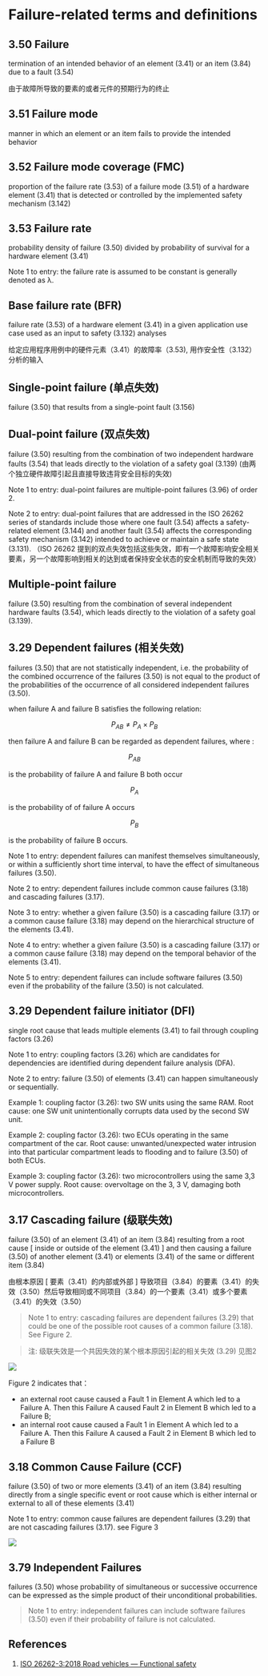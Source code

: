 # Failure-related terms and definitions

## 3.50 Failure

termination of an intended behavior of an element \(3.41\) or an item \(3.84\) due to a fault \(3.54\)

由于故障所导致的要素的或者元件的预期行为的终止

## 3.51 Failure mode

manner in which an element or an item fails to provide the intended behavior

## 3.52 Failure mode coverage \(FMC\)

proportion of the failure rate \(3.53\) of a failure mode \(3.51\) of a hardware element \(3.41\) that is detected or controlled by the implemented safety mechanism \(3.142\)

## 3.53 Failure rate

probability density of failure \(3.50\) divided by probability of survival for a hardware element \(3.41\)

Note 1 to entry: the failure rate is assumed to be constant is generally denoted as λ.

## Base failure rate \(BFR\)

failure rate \(3.53\) of a hardware element \(3.41\) in a given application use case used as an input to safety \(3.132\) analyses 

给定应用程序用例中的硬件元素（3.41）的故障率（3.53\), 用作安全性（3.132）分析的输入

## Single-point failure \(单点失效\)

failure \(3.50\) that results from a single-point fault \(3.156\)

## Dual-point failure \(双点失效\)

failure \(3.50\) resulting from the combination of two independent hardware faults \(3.54\) that leads directly to the violation of a safety goal \(3.139\) \(由两个独立硬件故障引起且直接导致违背安全目标的失效\)

Note 1 to entry: dual-point failures are multiple-point failures \(3.96\) of order 2.

Note 2 to entry: dual-point failures that are addressed in the ISO 26262 series of standards include those where one fault \(3.54\) affects a safety-related element \(3.144\) and another fault \(3.54\) affects the corresponding safety mechanism \(3.142\) intended to achieve or maintain a safe state \(3.131\). （ISO 26262 提到的双点失效包括这些失效，即有一个故障影响安全相关要素，另一个故障影响到相关的达到或者保持安全状态的安全机制而导致的失效）

## Multiple-point failure

failure \(3.50\) resulting from the combination of several independent hardware faults \(3.54\), which leads directly to the violation of a safety goal \(3.139\).

## 3.29 Dependent failures \(相关失效\)

failures \(3.50\) that are not statistically independent, i.e. the probability of the combined occurrence of the failures \(3.50\) is not equal to the product of the probabilities of the occurrence of all considered independent failures \(3.50\).

when failure A and failure B satisfies the following relation:

$$
P_{AB} \ne P_A \times P_B
$$

then failure A and failure B can be regarded as dependent failures,  where :

$$
P_{AB}
$$

is the probability of failure A and failure B both occur

$$
P_A
$$

is the probability of of failure A occurs

$$
P_B
$$

is the probability of failure B occurs.

Note 1 to entry: dependent failures can manifest themselves simultaneously, or within a sufficiently short time interval, to have the effect of simultaneous failures \(3.50\).

Note 2 to entry: dependent failures include common cause failures \(3.18\) and cascading failures \(3.17\).

Note 3 to entry:  whether a given failure \(3.50\) is a cascading failure \(3.17\) or a common cause failure \(3.18\) may depend on the hierarchical structure of the elements \(3.41\).

Note 4 to entry: whether a given failure \(3.50\) is a cascading failure \(3.17\) or a common cause failure \(3.18\) may depend on the temporal behavior of the elements \(3.41\).

Note 5 to entry: dependent failures can include software failures \(3.50\) even if the probability of the failure \(3.50\) is not calculated.

## 3.29 Dependent failure initiator \(DFI\)

single root cause that leads multiple elements \(3.41\) to fail through coupling factors \(3.26\)

Note 1 to entry: coupling factors \(3.26\) which are candidates for dependencies are identified during dependent failure analysis \(DFA\).

Note 2 to entry: failure \(3.50\) of elements \(3.41\) can happen simultaneously or sequentially.

Example 1:  coupling factor \(3.26\): two SW units using the same RAM. Root cause: one SW unit unintentionally corrupts data used by the second SW unit.

Example 2:  coupling factor \(3.26\): two ECUs operating in the same compartment of the car. Root cause: unwanted/unexpected water intrusion into that particular compartment leads to flooding and to failure \(3.50\) of both ECUs.

Example 3:  coupling factor \(3.26\): two microcontrollers using the same 3,3 V power supply. Root cause: overvoltage on the 3, 3 V, damaging both microcontrollers.

## 3.17 Cascading failure \(级联失效\)

failure \(3.50\) of an element \(3.41\) of an item \(3.84\) resulting from a root cause \[ inside or outside of the element \(3.41\) \] and then causing a failure \(3.50\) of another element \(3.41\) or elements \(3.41\) of the same or different item \(3.84\)

由根本原因 \[ 要素（3.41）的内部或外部 \] 导致项目（3.84）的要素（3.41）的失效（3.50）然后导致相同或不同项目（3.84）的一个要素（3.41）或多个要素（3.41）的失效（3.50）

> Note 1 to entry: cascading failures are dependent failures \(3.29\) that could be one of the possible root causes of a common failure \(3.18\). See Figure 2.

> 注: 级联失效是一个共因失效的某个根本原因引起的相关失效 \(3.29\) 见图2

![](../.gitbook/assets/wechatimg402.png)

Figure 2 indicates that：

* an external root cause caused a Fault 1 in Element A which led to a Failure A. Then this Failure A caused Fault 2 in Element B which led to a Failure B;
* an internal root cause caused a Fault 1 in Element A which led to a Failure A. Then this Failure A caused a Fault 2 in Element B which led to a Failure B

## 3.18 Common Cause Failure \(CCF\)

failure \(3.50\) of two or more elements \(3.41\) of an item \(3.84\) resulting directly from a single specific event or root cause which is either internal or external to all of these elements \(3.41\)

Note 1 to entry: common cause failures are dependent failures \(3.29\) that are not cascading failures \(3.17\). see Figure 3

![](../.gitbook/assets/fusa1fig3.jpg)

## 3.79 Independent Failures

failures \(3.50\) whose probability of simultaneous or successive occurrence can be expressed as the simple product of their unconditional probabilities.

> Note 1 to entry: independent failures can include software failures \(3.50\) even if their probability of failure is not calculated.



## References

1. [ISO 26262-3:2018 Road vehicles — Functional safety ](https://www.iso.org/standard/68383.html)

